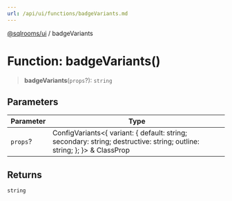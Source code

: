 ```yaml
---
url: /api/ui/functions/badgeVariants.md
---
```

[@sqlrooms/ui](../index.md) / badgeVariants

# Function: badgeVariants()

> **badgeVariants**(`props`?): `string`

## Parameters

| Parameter | Type |
| ------ | ------ |
| `props`? | ConfigVariants<{ variant: { default: string; secondary: string; destructive: string; outline: string; }; }> & ClassProp |

## Returns

`string`
